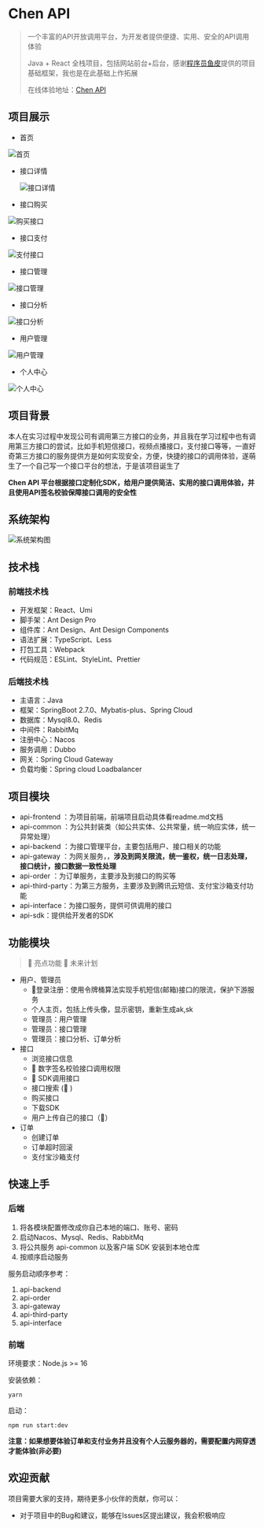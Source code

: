 # Chen API

> 一个丰富的API开放调用平台，为开发者提供便捷、实用、安全的API调用体验
>
> Java + React 全栈项目，包括网站前台+后台，感谢[程序员鱼皮](https://github.com/liyupi)提供的项目基础框架，我也是在此基础上作拓展
>
> 
>
> 在线体验地址：[Chen API](http://www.chen-code.work/)







## 项目展示


- 首页

![首页](https://github.com/c-z-q/Chen-Api/blob/master/image/首页.png)

- 接口详情

  ![接口详情](https://github.com/c-z-q/Chen-Api/blob/master/image/接口详情.png)

  

- 接口购买

![购买接口](https://github.com/c-z-q/Chen-Api/blob/master/image/购买接口.png)

- 接口支付

![支付接口](https://github.com/c-z-q/Chen-Api/blob/master/image/支付接口.png)

- 接口管理

![接口管理](https://github.com/c-z-q/Chen-Api/blob/master/image/接口管理.png)

- 接口分析

![接口分析](https://github.com/c-z-q/Chen-Api/blob/master/image/接口分析.png)

- 用户管理

![用户管理](https://github.com/c-z-q/Chen-Api/blob/master/image/用户管理.png)

- 个人中心

![个人中心](https://github.com/c-z-q/Chen-Api/blob/master/image/个人中心.png)










## 项目背景

本人在实习过程中发现公司有调用第三方接口的业务，并且我在学习过程中也有调用第三方接口的尝试，比如手机短信接口，视频点播接口，支付接口等等，一直好奇第三方接口的服务提供方是如何实现安全，方便，快捷的接口的调用体验，遂萌生了一个自己写一个接口平台的想法，于是该项目诞生了



**Chen API 平台根据接口定制化SDK，给用户提供简洁、实用的接口调用体验，并且使用API签名校验保障接口调用的安全性**





## 系统架构
![系统架构图](https://github.com/c-z-q/Chen-Api/blob/master/image/API%E7%B3%BB%E7%BB%9F%E6%9E%B6%E6%9E%84%E5%9B%BE.png)






## 技术栈

### 前端技术栈

- 开发框架：React、Umi
- 脚手架：Ant Design Pro
- 组件库：Ant Design、Ant Design Components
- 语法扩展：TypeScript、Less
- 打包工具：Webpack
- 代码规范：ESLint、StyleLint、Prettier



### 后端技术栈

- 主语言：Java
- 框架：SpringBoot 2.7.0、Mybatis-plus、Spring Cloud
- 数据库：Mysql8.0、Redis
- 中间件：RabbitMq
- 注册中心：Nacos
- 服务调用：Dubbo
- 网关：Spring Cloud Gateway
- 负载均衡：Spring cloud Loadbalancer



## 项目模块

- api-frontend ：为项目前端，前端项目启动具体看readme.md文档
- api-common ：为公共封装类（如公共实体、公共常量，统一响应实体，统一异常处理）
- api-backend ：为接口管理平台，主要包括用户、接口相关的功能
- api-gateway ：为网关服务，，**涉及到网关限流，统一鉴权，统一日志处理，接口统计，接口数据一致性处理**
- api-order ：为订单服务，主要涉及到接口的购买等
- api-third-party：为第三方服务，主要涉及到腾讯云短信、支付宝沙箱支付功能
- api-interface：为接口服务，提供可供调用的接口
- api-sdk：提供给开发者的SDK







## 功能模块

> 🌟 亮点功能 🚀 未来计划

- 用户、管理员
  - 🌟登录注册：使用令牌桶算法实现手机短信(邮箱)接口的限流，保护下游服务
  - 个人主页，包括上传头像，显示密钥，重新生成ak,sk
  - 管理员：用户管理
  - 管理员：接口管理
  - 管理员：接口分析、订单分析
- 接口
  - 浏览接口信息
  - 🌟 数字签名校验接口调用权限
  - 🌟 SDK调用接口
  - 接口搜索 (🚀 )
  - 购买接口
  - 下载SDK
  - 用户上传自己的接口（🚀）
- 订单
  - 创建订单
  - 订单超时回滚
  - 支付宝沙箱支付


## 快速上手

### 后端

1. 将各模块配置修改成你自己本地的端口、账号、密码
2. 启动Nacos、Mysql、Redis、RabbitMq
3. 将公共服务 api-common 以及客户端 SDK 安装到本地仓库
4. 按顺序启动服务

服务启动顺序参考：
1. api-backend
2. api-order
3. api-gateway
4. api-third-party
5. api-interface

### 前端

环境要求：Node.js >= 16

安装依赖：

```
yarn
```

启动：

```
npm run start:dev
```
**注意：如果想要体验订单和支付业务并且没有个人云服务器的，需要配置内网穿透才能体验(非必要)**


## 欢迎贡献

项目需要大家的支持，期待更多小伙伴的贡献，你可以：

- 对于项目中的Bug和建议，能够在Issues区提出建议，我会积极响应





